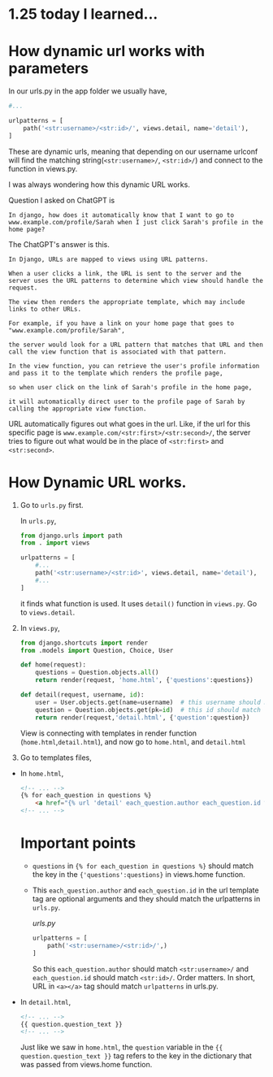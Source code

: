 # 1.25 today I learned...

# How dynamic url works with parameters

In our urls.py in the app folder we usually have,

```py
#...

urlpatterns = [
    path('<str:username>/<str:id>/', views.detail, name='detail'),
]
```

These are dynamic urls, meaning that depending on our username urlconf will find the matching string(`<str:username>/`, `<str:id>/`) and connect to the function in views.py.

I was always wondering how this dynamic URL works.

Question I asked on ChatGPT is

`In django, how does it automatically know that I want to go to www.example.com/profile/Sarah when I just click Sarah's profile in the home page? `

The ChatGPT's answer is this.

```
In Django, URLs are mapped to views using URL patterns. 

When a user clicks a link, the URL is sent to the server and the server uses the URL patterns to determine which view should handle the request. 

The view then renders the appropriate template, which may include links to other URLs. 

For example, if you have a link on your home page that goes to "www.example.com/profile/Sarah", 

the server would look for a URL pattern that matches that URL and then call the view function that is associated with that pattern. 

In the view function, you can retrieve the user's profile information and pass it to the template which renders the profile page, 

so when user click on the link of Sarah's profile in the home page, 

it will automatically direct user to the profile page of Sarah by calling the appropriate view function.
```

URL automatically figures out what goes in the url. Like, if the url for this specific page is `www.example.com/<str:first>/<str:second>/`, the server tries to figure out what would be in the place of `<str:first>` and `<str:second>`.

# How Dynamic URL works.

1. Go to `urls.py` first.

    In `urls.py`,
    
    ```py
    from django.urls import path
    from . import views
    
    urlpatterns = [
        #...
        path('<str:username>/<str:id>', views.detail, name='detail'),
        #...
    ]
    ```
    
    it finds what function is used. It uses `detail()` function in `views.py`. Go to `views.detail`.

2.  In `views.py`,

    ```py
    from django.shortcuts import render
    from .models import Question, Choice, User
    
    def home(request):
        questions = Question.objects.all()
        return render(request, 'home.html', {'questions':questions})

    def detail(request, username, id):
        user = User.objects.get(name=username)  # this username should match the name of parameters in detail function
        question = Question.objects.get(pk=id)  # this id should match the name of parameters in detail function
        return render(request,'detail.html', {'question':question})
    ```

    View is connecting with templates in render function (`home.html`,`detail.html`), and now go to `home.html`, and `detail.html`

3.  Go to templates files,

- In `home.html`,

    ```html
    <!-- ... -->
    {% for each_question in questions %}
        <a href="{% url 'detail' each_question.author each_question.id %}">{{ each_question.question_text }}</a>
    <!-- ... -->
    ```

    # Important points

    - `questions` in `{% for each_question in questions %}` should match the key in the `{'questions':questions}` in views.home function.
    
    - This `each_question.author` and `each_question.id` in the url template tag are optional arguments and they should match the urlpatterns in `urls.py`. 
    
        <em>urls.py</em>

        ```py
        urlpatterns = [
            path('<str:username>/<str:id>/',)
        ]
        ```
        
      So this `each_question.author` should match `<str:username>/` and `each_question.id` should match `<str:id>/`. Order matters. In short, URL in `<a></a>` tag should match `urlpatterns` in urls.py. 



- In `detail.html`,

    ```html
    <!-- ... -->
    {{ question.question_text }}
    <!-- ... -->
    ```

    Just like we saw in `home.html`, the `question` variable in the `{{ question.question_text }}` tag refers to the key in the dictionary that was passed from views.home function.